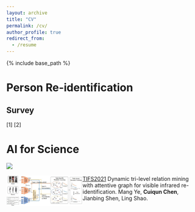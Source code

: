 ```yaml
---
layout: archive
title: "CV"
permalink: /cv/
author_profile: true
redirect_from:
  - /resume
---
```


{% include base_path %}

Person Re-identification
======

Survey 
---
[1]
[2]


AI for Science
======

![](https://github.com/ccq195/ccq195.github.io/blob/master/images/chencuiqun.png)

<img src="https://github.com/ccq195/ccq195.github.io/blob/master/images/cvpr2023.pdf" width="200" align="left" /> [TIFS2021](https://ieeexplore.ieee.org/abstract/document/9665382) Dynamic tri-level relation mining with attentive graph for visible infrared re-identification. Mang Ye, **Cuiqun Chen**, Jianbing Shen, Ling Shao.
